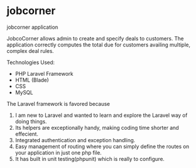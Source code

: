# jobcorner
jobcorner application

JobcoCorner allows admin to create and specify deals to customers. The application correctly computes the total due for customers availing multiple, complex deal rules.

Technologies Used:

* PHP Laravel Framework
* HTML (Blade)
* CSS
* MySQL

The Laravel framework is favored because

1. I am new to Laravel and wanted to learn and explore the Laravel way of doing things.
2. Its helpers are exceptionally handy, making coding time shorter and effecient.
3. Integrated authentication and exception handling.
4. Easy management of routing where you can simply define the routes on your application in just one php file.
5. It has built in unit testing(phpunit) which is really to configure.
